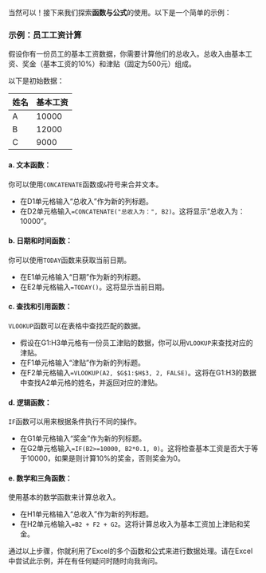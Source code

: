 当然可以！接下来我们探索**函数与公式**的使用。以下是一个简单的示例：

### 示例：员工工资计算

假设你有一份员工的基本工资数据，你需要计算他们的总收入。总收入由基本工资、奖金（基本工资的10%）和津贴（固定为500元）组成。

以下是初始数据：

| 姓名 | 基本工资 |
|------|----------|
| A    | 10000    |
| B    | 12000    |
| C    | 9000     |

#### a. 文本函数：
你可以使用`CONCATENATE`函数或`&`符号来合并文本。
- 在D1单元格输入“总收入”作为新的列标题。
- 在D2单元格输入`=CONCATENATE("总收入为：", B2)`。这将显示“总收入为：10000”。

#### b. 日期和时间函数：
你可以使用`TODAY`函数来获取当前日期。
- 在E1单元格输入“日期”作为新的列标题。
- 在E2单元格输入`=TODAY()`。这将显示当前日期。

#### c. 查找和引用函数：
`VLOOKUP`函数可以在表格中查找匹配的数据。
- 假设在G1:H3单元格有一份员工津贴的数据，你可以用`VLOOKUP`来查找对应的津贴。
- 在F1单元格输入“津贴”作为新的列标题。
- 在F2单元格输入`=VLOOKUP(A2, $G$1:$H$3, 2, FALSE)`。这将在G1:H3的数据中查找A2单元格的姓名，并返回对应的津贴。

#### d. 逻辑函数：
`IF`函数可以用来根据条件执行不同的操作。
- 在G1单元格输入“奖金”作为新的列标题。
- 在G2单元格输入`=IF(B2>=10000, B2*0.1, 0)`。这将检查基本工资是否大于等于10000，如果是则计算10%的奖金，否则奖金为0。

#### e. 数学和三角函数：
使用基本的数学函数来计算总收入。
- 在H1单元格输入“总收入”作为新的列标题。
- 在H2单元格输入`=B2 + F2 + G2`。这将计算总收入为基本工资加上津贴和奖金。

通过以上步骤，你就利用了Excel的多个函数和公式来进行数据处理。请在Excel中尝试此示例，并在有任何疑问时随时向我询问。